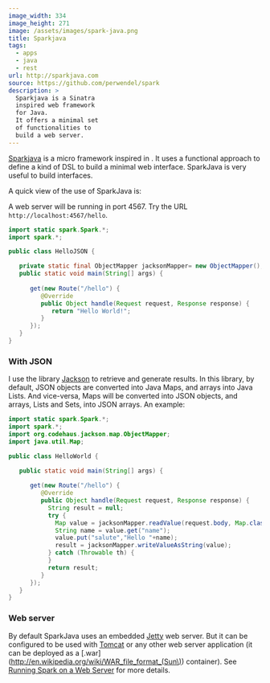 ```yaml
---
image_width: 334
image_height: 271
image: /assets/images/spark-java.png
title: Sparkjava
tags:
  - apps  
  - java
  - rest
url: http://sparkjava.com
source: https://github.com/perwendel/spark
description: >
  Sparkjava is a Sinatra
  inspired web framework
  for Java. 
  It offers a minimal set
  of functionalities to
  build a web server.
---
```

[Sparkjava](http://sparkjava.com/)
is a micro framework inspired in 
<resource-link basename="sinatra"></resource-link>.
It uses a functional approach to define a
kind of DSL to build a minimal web interface.
SparkJava is very useful to build 
<resource-link basename="rest"></resource-link>
interfaces.

A quick view of the use of SparkJava is:

A web server will be running in port 4567. 
Try the URL `http://localhost:4567/hello`.

```java
import static spark.Spark.*;
import spark.*;

public class HelloJSON {

   private static final ObjectMapper jacksonMapper= new ObjectMapper();
   public static void main(String[] args) {
   
      get(new Route("/hello") {
         @Override
         public Object handle(Request request, Response response) {
            return "Hello World!";
         }
      });
   }
}
```

### With JSON

I use the library 
[Jackson](http://wiki.fasterxml.com/JacksonTreeModel)
to retrieve and generate 
<resource-link basename="json"></resource-link>
results. 
In this library, by default, JSON objects are converted
into Java Maps, and arrays into Java Lists. 
And vice-versa, Maps will be converted into JSON objects,
and arrays, Lists and Sets, into JSON arrays.
An example:

```java
import static spark.Spark.*;
import spark.*;
import org.codehaus.jackson.map.ObjectMapper;
import java.util.Map;

public class HelloWorld {

   public static void main(String[] args) {
   
      get(new Route("/hello") {
         @Override
         public Object handle(Request request, Response response) {
           String result = null;
           try {
             Map value = jacksonMapper.readValue(request.body, Map.class);
			 String name = value.get("name");
			 value.put("salute","Hello "+name);
			 result = jacksonMapper.writeValueAsString(value);
           } catch (Throwable th) {
           }
           return result;
         }
      });
   }
}
```
	
### Web server

By default SparkJava uses an embedded
[Jetty](http://www.eclipse.org/jetty/)
web server. 
But it can be configured to be used
with 
[Tomcat](http://tomcat.apache.org/)
or any other web server application
(it can be deployed as a 
[.war](http://en.wikipedia.org/wiki/WAR_file_format_(Sun\)) 
container).
See 
[Running Spark on a Web Server](http://sparkjava.com/readme.html#title13)
for more details.
